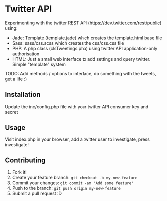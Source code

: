 # Twitter API

Experimenting with the twitter REST API (https://dev.twitter.com/rest/public) using:

- Jade: Template (template.jade) which creates the template.html base file
- Sass: sass/css.scss which creates the css/css.css file
- PHP: A php class (clsTweetings.php) using twitter API application-only authorisation
- HTML: Just a small web interface to add settings and query twitter. Simple "template" system

TODO: Add methods / options to interface, do something with the tweets, get a life :)

## Installation

Update the inc/config.php file with your twitter API consumer key and secret

## Usage

Visit index.php in your browser, add a twitter user to investigate, press investigate!

## Contributing

1. Fork it!
2. Create your feature branch: `git checkout -b my-new-feature`
3. Commit your changes: `git commit -am 'Add some feature'`
4. Push to the branch: `git push origin my-new-feature`
5. Submit a pull request :D